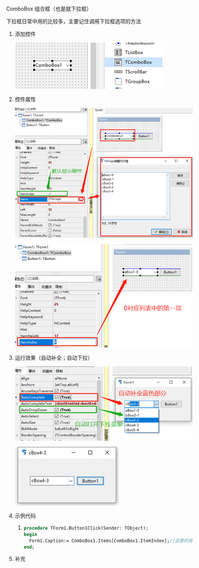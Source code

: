 ComboBox 组合框（也是就下拉框）

下拉框日常中用的比较多，主要记住调用下拉框选项的方法

1. 添加控件

   ![](17_TComboBox/62.png)

2. 控件属性

   ![](17_TComboBox/63.png)

   ![](17_TComboBox/64.png)

3. 运行效果（自动补全；自动下拉）

   ![](17_TComboBox/65.png)

   ![](17_TComboBox/66.png)

4. 示例代码

   1. ```pascal
      procedure TForm1.Button1Click(Sender: TObject);
      begin
        Form1.Caption:= ComboBox1.Items[ComboBox1.ItemIndex];//这里的用法和ListBox是一样的
      end; 
      ```

      

5. 补充